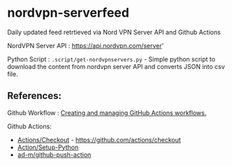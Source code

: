 # nordvpn-serverfeed
Daily updated feed retrtieved via Nord VPN Server API and Github Actions

NordVPN Server API : https://api.nordvpn.com/server'

Python Script : `.script/get-nordvpnservers.py` - Simple python script to download the content from nordvpn server API and converts JSON into csv file.
## References: 

Github Workflow : [Creating and managing GitHub Actions workflows.](https://docs.github.com/en/actions/using-workflows#creating-a-workflow-file)

Github Actions:
- [Actions/Checkout](https://github.com/actions/checkout) - https://github.com/actions/checkout
- [Action/Setup-Python](https://github.com/actions/setup-python)
- [ ad-m/github-push-action](https://github.com/ad-m/github-push-action)
